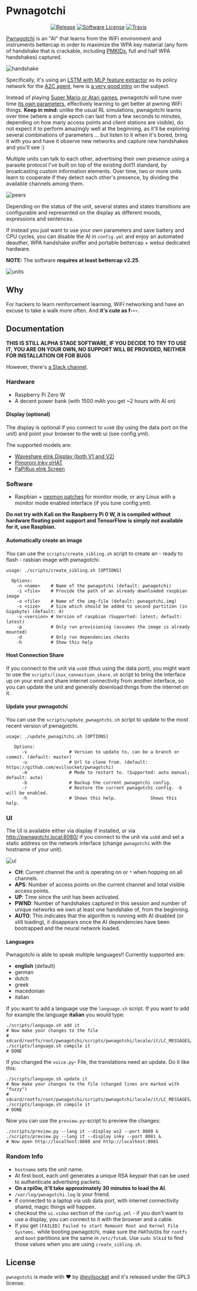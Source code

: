 # Pwnagotchi

<p align="center">
  <p align="center">
    <a href="https://github.com/evilsocket/pwnagotchi/releases/latest"><img alt="Release" src="https://img.shields.io/github/release/evilsocket/pwnagotchi.svg?style=flat-square"></a>
    <a href="https://github.com/evilsocket/pwnagotchi/blob/master/LICENSE.md"><img alt="Software License" src="https://img.shields.io/badge/license-GPL3-brightgreen.svg?style=flat-square"></a>
    <a href="https://travis-ci.org/evilsocket/pwnagotchi"><img alt="Travis" src="https://img.shields.io/travis/evilsocket/pwnagotchi/master.svg?style=flat-square"></a>
  </p>
</p>

[Pwnagotchi](https://twitter.com/pwnagotchi) is an "AI" that learns from the WiFi environment and instruments bettercap in order to maximize the WPA key material (any form of handshake that is crackable, including [PMKIDs](https://www.evilsocket.net/2019/02/13/Pwning-WiFi-networks-with-bettercap-and-the-PMKID-client-less-attack/), full and half WPA handshakes) captured.

![handshake](https://i.imgur.com/pdA4vCZ.png)

Specifically, it's using an [LSTM with MLP feature extractor](https://stable-baselines.readthedocs.io/en/master/modules/policies.html#stable_baselines.common.policies.MlpLstmPolicy) as its policy network for the [A2C agent](https://stable-baselines.readthedocs.io/en/master/modules/a2c.html), here is [a very good intro](https://hackernoon.com/intuitive-rl-intro-to-advantage-actor-critic-a2c-4ff545978752) on the subject.

Instead of playing [Super Mario or Atari games](https://becominghuman.ai/getting-mario-back-into-the-gym-setting-up-super-mario-bros-in-openais-gym-8e39a96c1e41?gi=c4b66c3d5ced), pwnagotchi will tune over time [its own parameters](https://github.com/evilsocket/pwnagotchi/blob/master/sdcard/rootfs/root/pwnagotchi/config.yml#L54), effectively learning to get better at pwning WiFi things. **Keep in mind:** unlike the usual RL simulations, pwnagotchi learns over time (where a single epoch can last from a few seconds to minutes, depending on how many access points and client stations are visible), do not expect it to perform amazingly well at the beginning, as it'll be exploring several combinations of parameters ... but listen to it when it's bored, bring it with you and have it observe new networks and capture new handshakes and you'll see :)

Multiple units can talk to each other, advertising their own presence using a parasite protocol I've built on top of the existing dot11 standard, by broadcasting custom information elements. Over time, two or more units learn to cooperate if they detect each other's presence, by dividing the available channels among them.

![peers](https://i.imgur.com/Ywr5aqx.png)

Depending on the status of the unit, several states and states transitions are configurable and represented on the display as different moods, expressions and sentences.

If instead you just want to use your own parameters and save battery and CPU cycles, you can disable the AI in `config.yml` and enjoy an automated deauther, WPA handshake sniffer and portable bettercap + webui dedicated hardware.

**NOTE:** The software **requires at least bettercap v2.25**.

![units](https://i.imgur.com/MStjXZF.png)

## Why

For hackers to learn reinforcement learning, WiFi networking and have an excuse to take a walk more often. And **it's cute as f---**.

## Documentation

**THIS IS STILL ALPHA STAGE SOFTWARE, IF YOU DECIDE TO TRY TO USE IT, YOU ARE ON YOUR OWN, NO SUPPORT WILL BE PROVIDED, NEITHER FOR INSTALLATION OR FOR BUGS**

However, there's [a Slack channel](https://join.slack.com/t/pwnagotchi/shared_invite/enQtNzc4NzY3MDE2OTAzLTg5NmNmNDJiMDM3ZWFkMWUwN2Y5NDk0Y2JlZWZjODlhMmRhNDZiOGMwYjJhM2UzNzA3YjA5NjJmZGY5NGI5NmI).
### Hardware

- Raspberry Pi Zero W
- A decent power bank (with 1500 mAh you get ~2 hours with AI on)

#### Display (optional)

The display is optional if you connect to `usb0` (by using the data port on the unit) and point your browser to the web ui (see config.yml).

The supported models are:

- [Waveshare eInk Display (both V1 and V2)](https://www.waveshare.com/2.13inch-e-paper-hat.htm)
- [Pimoroni Inky pHAT](https://shop.pimoroni.com/products/inky-phat)
- [PaPiRus eInk Screen](https://uk.pi-supply.com/products/papirus-zero-epaper-screen-phat-pi-zero)

### Software

- Raspbian + [nexmon patches](https://re4son-kernel.com/re4son-pi-kernel/) for monitor mode, or any Linux with a monitor mode enabled interface (if you tune config.yml).

**Do not try with Kali on the Raspberry Pi 0 W, it is compiled without hardware floating point support and TensorFlow is simply not available for it, use Raspbian.**

#### Automatically create an image

You can use the `scripts/create_sibling.sh` script to create an - ready to flash - rasbian image with pwnagotchi.

```shell
usage: ./scripts/create_sibling.sh [OPTIONS]

  Options:
    -n <name>    # Name of the pwnagotchi (default: pwnagotchi)
    -i <file>    # Provide the path of an already downloaded raspbian image
    -o <file>    # Name of the img-file (default: pwnagotchi.img)
    -s <size>    # Size which should be added to second partition (in Gigabyte) (default: 4)
    -v <version> # Version of raspbian (Supported: latest; default: latest)
    -p           # Only run provisioning (assumes the image is already mounted)
    -d           # Only run dependencies checks
    -h           # Show this help
```

#### Host Connection Share

If you connect to the unit via `usb0` (thus using the data port), you might want to use the `scripts/linux_connection_share.sh` script to bring the interface up on your end and share internet connectivity from another interface, so you can update the unit and generally download things from the internet on it.

#### Update your pwnagotchi

You can use the `scripts/update_pwnagotchi.sh` script to update to the most recent version of pwnagotchi.

```shell
usage: ./update_pwnagitchi.sh [OPTIONS]

   Options:
      -v                # Version to update to, can be a branch or commit. (default: master)
      -u                # Url to clone from. (default: https://github.com/evilsocket/pwnagotchi)
      -m                # Mode to restart to. (Supported: auto manual; default: auto)
      -b                # Backup the current pwnagotchi config.
      -r                # Restore the current pwnagotchi config. -b will be enabled.
      -h                # Shows this help.             Shows this help.

```

### UI

The UI is available either via display if installed, or via http://pwnagotchi.local:8080/ if you connect to the unit via `usb0` and set a static address on the network interface (change `pwnagotchi` with the hostname of your unit).

![ui](https://i.imgur.com/XgIrcur.png)

* **CH**: Current channel the unit is operating on or `*` when hopping on all channels.
* **APS**: Number of access points on the current channel and total visible access points.
* **UP**: Time since the unit has been activated.
* **PWND**: Number of handshakes captured in this session and number of unique networks we own at least one handshake of, from the beginning.
* **AUTO**: This indicates that the algorithm is running with AI disabled (or still loading), it disappears once the AI dependencies have been bootrapped and the neural network loaded.

#### Languages

Pwnagotchi is able to speak multiple languages!! Currently supported are:

* **english** (default)
* german
* dutch
* greek
* macedonian
* italian

If you want to add a language use the `language.sh` script. If you want to add for example the language **italian** you would type:

```shell
./scripts/language.sh add it
# Now make your changes to the file
# sdcard/rootfs/root/pwnagotchi/scripts/pwnagotchi/locale/it/LC_MESSAGES/voice.po
./scripts/language.sh compile it
# DONE
```

If you changed the `voice.py`- File, the translations need an update. Do it like this:

```shell
./scripts/language.sh update it
# Now make your changes to the file (changed lines are marked with "fuzzy")
# sdcard/rootfs/root/pwnagotchi/scripts/pwnagotchi/locale/it/LC_MESSAGES/voice.po
./scripts/language.sh compile it
# DONE
```

Now you can use the `preview.py`-script to preview the changes:

```shell
./scripts/preview.py --lang it --display ws2 --port 8080 &
./scripts/preview.py --lang it --display inky --port 8081 &
# Now open http://localhost:8080 and http://localhost:8081
```

### Random Info

- `hostname` sets the unit name.
- At first boot, each unit generates a unique RSA keypair that can be used to authenticate advertising packets.
- **On a rpi0w, it'll take approximately 30 minutes to load the AI**.
- `/var/log/pwnagotchi.log` is your friend.
- if connected to a laptop via usb data port, with internet connectivity shared, magic things will happen.
- checkout the `ui.video` section of the `config.yml` - if you don't want to use a display, you can connect to it with the browser and a cable.
- If you get `[FAILED] Failed to start Remount Root and Kernel File Systems.` while booting pwnagotchi, make sure
the `PARTUUID`s for `rootfs` and `boot` partitions are the same in `/etc/fstab`. Use `sudo blkid` to find those values when you are using `create_sibling.sh`.

## License

`pwnagotchi` is made with ♥  by [@evilsocket](https://twitter.com/evilsocket) and it's released under the GPL3 license.



